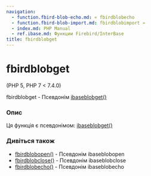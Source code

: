 ```yaml
---
navigation:
  - function.fbird-blob-echo.md: « fbirdblobecho
  - function.fbird-blob-import.md: fbirdblobimport »
  - index.md: PHP Manual
  - ref.ibase.md: Функции Firebird/InterBase
title: fbirdblobget
---
```

# fbirdblobget

(PHP 5, PHP 7 < 7.4.0)

fbirdblobget - Псевдонім [ibaseblobget()](function.ibase-blob-get.md)

### Опис

Ця функція є псевдонімом: [ibaseblobget()](function.ibase-blob-get.md)

### Дивіться також

-   [fbirdblobopen()](function.fbird-blob-open.md) - Псевдонім ibaseblobopen
-   [fbirdblobclose()](function.fbird-blob-close.md) - Псевдонім ibaseblobclose
-   [fbirdblobecho()](function.fbird-blob-echo.md) - Псевдонім ibaseblobecho
